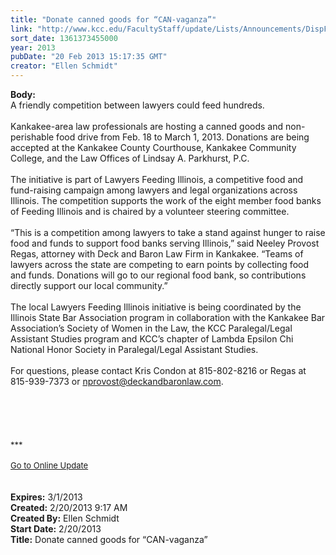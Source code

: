 ```yaml
---
title: "Donate canned goods for “CAN-vaganza”"
link: "http://www.kcc.edu/FacultyStaff/update/Lists/Announcements/DispForm.aspx?ID=999"
sort_date: 1361373455000
year: 2013
pubDate: "20 Feb 2013 15:17:35 GMT"
creator: "Ellen Schmidt"
---
```


<div><b>Body:</b> <div class="ExternalClass4DD596EA4C73419296BAA133CD63888E">
<div>A friendly competition between lawyers could feed hundreds. </div>
<div> </div>
<div>Kankakee-area law professionals are hosting a canned goods and non-perishable food drive from Feb. 18 to March 1, 2013. Donations are being accepted at the Kankakee County Courthouse, Kankakee Community College, and the Law Offices of Lindsay A. Parkhurst, P.C.</div>
<div> </div>
<div>The initiative is part of Lawyers Feeding Illinois, a competitive food and fund-raising campaign among lawyers and legal organizations across Illinois. The competition supports the work of the eight member food banks of Feeding Illinois and is chaired by a volunteer steering committee.</div>
<div> </div>
<div>“This is a competition among lawyers to take a stand against hunger to raise food and funds to support food banks serving Illinois,” said Neeley Provost Regas, attorney with Deck and Baron Law Firm in Kankakee. “Teams of lawyers across the state are competing to earn points by collecting food and funds. Donations will go to our regional food bank, so contributions directly support our local community.”</div>
<div> </div>
<div>The local Lawyers Feeding Illinois initiative is being coordinated by the Illinois State Bar Association program in collaboration with the Kankakee Bar Association’s Society of Women in the Law, the KCC Paralegal/Legal Assistant Studies program and KCC’s chapter of Lambda Epsilon Chi National Honor Society in Paralegal/Legal Assistant Studies.</div>
<div> </div>
<div>For questions, please contact Kris Condon at 815-802-8216 or Regas at 815-939-7373 or <a href="mailto:nprovost@deckandbaronlaw.com">nprovost@deckandbaronlaw.com</a>.</div>
<div> </div>
<div> </div>
<div>
<div><br />
<div><font size="2"></font> </div>
<div><font size="2"></font> </div>
<div><font size="2">***</font></div>
<div><font size="2"></font> </div>
<div><font size="2"><a href="/FacultyStaff/update/Pages/dailyupdate.aspx">Go to Online Update</a></font><font size="2"></font></div>
<div><font size="2"></font> </div></div></div>
<div> </div></div></div>
<div><b>Expires:</b> 3/1/2013</div>
<div><b>Created:</b> 2/20/2013 9:17 AM</div>
<div><b>Created By:</b> Ellen Schmidt</div>
<div><b>Start Date:</b> 2/20/2013</div>
<div><b>Title:</b> Donate canned goods for “CAN-vaganza”</div>
